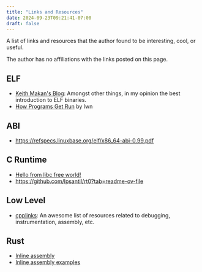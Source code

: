 ```yaml
---
title: "Links and Resources"
date: 2024-09-23T09:21:41-07:00
draft: false
---
```


A list of links and resources that the author found to be interesting, cool, or useful.

The author has no affiliations with the links posted on this page. 

## ELF
- [Keith Makan's Blog](https://blog.k3170makan.com/p/series.html): Amongst other things, in my opinion the best introduction to ELF binaries.
- [How Programs Get Run](https://web.archive.org/web/20200223015047/https://lwn.net/Articles/631631/) by lwn

## ABI
- https://refspecs.linuxbase.org/elf/x86_64-abi-0.99.pdf

## C Runtime
- [Hello from libc free world!](https://web.archive.org/web/20170806145040/https://blogs.oracle.com/ksplice/hello-from-a-libc-free-world-part-1)
- https://github.com/lpsantil/rt0?tab=readme-ov-file

## Low Level
- [cpplinks](https://github.com/MattPD/cpplinks/): An awesome list of resources related to debugging, instrumentation, assembly, etc.

## Rust
- [Inline assembly](https://doc.rust-lang.org/reference/inline-assembly.html)
- [Inline assembly examples](https://doc.rust-lang.org/rust-by-example/unsafe/asm.html)
